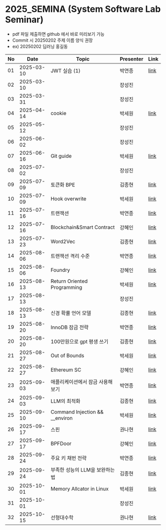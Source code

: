 # 2025_SEMINA (System Software Lab Seminar)
- pdf 파일 제출하면 github 에서 바로 미리보기 가능
- Commit 시 20250202 주제 이름 양식 권장
- ex) 20250202 딥러닝 홍길동

| No |Date|               Topic               |  Presenter  |    Link   |
|----|----------------|------------------------------------|-------------|-----------|
| 01 | 2025-03-10 | JWT 실습 (1) | 박연종 | [link](./03월/250310%20JWT%20실습.pdf) |
| 02 | 2025-03-10 |  | 장성진 | |
| 03 | 2025-03-31 |  | 장성진 | |
| 04 | 2025-04-14 | cookie | 박세원 | [link](./04월/250414_Cookie.pdf) |
| 05 | 2025-05-12 |  | 장성진 | |
| 06 | 2025-06-02 |  | 장성진 | |
| 07 | 2025-06-16 | Git guide | 박세원 | [link](./06월/4_250616_Git.pptx) |
| 08 | 2025-07-02 |  | 장성진 | |
| 09 | 2025-07-09 | 토큰화 BPE | 김종현 | [link](./07월/BPE알고리즘.pptx) |
| 10 | 2025-07-09 | Hook overwrite | 박세원 | [link](./07월/5_250709_Hook_Overwrite.pptx) |
| 11 | 2025-07-16 | 트랜잭션 | 박연종 | [link](./07월/트랜잭션.pdf) |
| 12 | 2025-07-16 | Blockchain&Smart Contract | 강혜인 | [link](./07월/20250716_SSL%20세미나.pptx) |
| 13 | 2025-07-23 | Word2Vec | 김종현 | [link](./07월/Word2Vec.pptx) |
| 14 | 2025-08-06 | 트랜잭션 격리 수준 | 박연종 | [link](./08월/트랜잭션%20격리%20수준.pdf) |
| 15 | 2025-08-06 | Foundry | 강혜인 | [link](./08%EC%9B%94/20250730_SSL%20%EC%84%B8%EB%AF%B8%EB%82%98.pptx) |
| 16 | 2025-08-13 | Return Oriented Programming | 박세원 | [link](./08월/6_250813_ROP.pptx) |
| 17 | 2025-08-13 |  | 장성진 | |
| 18 | 2025-08-13 | 신경 확률 언어 모델 | 김종현 | [link](./08월/신경%20확률%20언어%20모델.pptx) |
| 19 | 2025-08-20 | InnoDB 잠금 전략 | 박연종 | [link](./08월/InnoDB%20잠금%20전략.pdf) |
| 20 | 2025-08-20 | 100만원으로 gpt 평생 쓰기 | 김종현 | [link](./08월/단돈%20100만원으로%20GPT%20평생%20쓰기.pptx) |
| 21 | 2025-08-27 | Out of Bounds | 박세원 | [link](./08월/250827_OOB.pptx) |
| 22 | 2025-08-27 | Ethereum SC | 강혜인 | [link](https://github.com/KITSSL/2025_SEMINA/blob/main/08%EC%9B%94/20250827_Ethereum%20SC.pptx) |
| 23 | 2025-09-03 | 애플리케이션에서 잠금 사용해 보기 | 박연종 | [link](./09월/애플리케이션에서%20잠금%20사용해%20보기.pdf) |
| 24 | 2025-09-03 | LLM의 최적화 | 김종현 | [link](./09월/LLM의%20최적화.pptx) |
| 25 | 2025-09-10 | Command Injection && __environ | 박세원 | [link](./09월/9_Environ%26Cmd_Injection.pptx) |
| 26 | 2025-09-17 | 스핀 | 권나현 | [link](./09%EC%9B%94/%EC%8A%A4%ED%95%80.pptx) |
| 27 | 2025-09-17 | BPFDoor | 강혜인 | [link](https://github.com/KITSSL/2025_SEMINA/blob/main/09%EC%9B%94/20250917_BPFDoor.pptx) |
| 28 | 2025-09-24 | 주요 키 채번 전략 | 박연종 | [link](./09월/기본%20키%20생성%20전략.pdf) |
| 29 | 2025-09-24 | 부족한 성능의 LLM을 보완하는 법 | 김종현 | [link](./09월/부족한%20성능의%20LLM을%20보완하는%20법.pptx) |
| 30 | 2025-10-01 | Memory Allcator in Linux | 박세원 | [link](./10월/10_Memory_Allocator_in_Linux.pptx) |
| 31 | 2025-10-01 |  | 장성진 | |
| 32 | 2025-10-15 | 선형대수학 | 권나현 | [link](./10월/SSL_20251015_선형대수학.pdf) |
